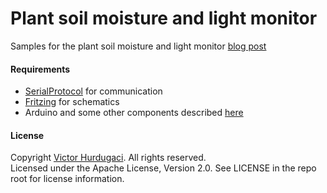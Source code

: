 Plant soil moisture and light monitor
========================

Samples for the plant soil moisture and light monitor [blog post](http://victorhurdugaci.com/plant-moisture-and-light-monitor/)

#### Requirements

- [SerialProtocol](https://github.com/victorhurdugaci/serialProtocol) for communication
- [Fritzing](http://fritzing.org) for schematics
- Arduino and some other components described [here](http://victorhurdugaci.com/plant-moisture-and-light-monitor/)

#### License

Copyright [Victor Hurdugaci](http://victorhurdugaci.com). All rights reserved.  
Licensed under the Apache License, Version 2.0. See LICENSE in the repo root for license information.